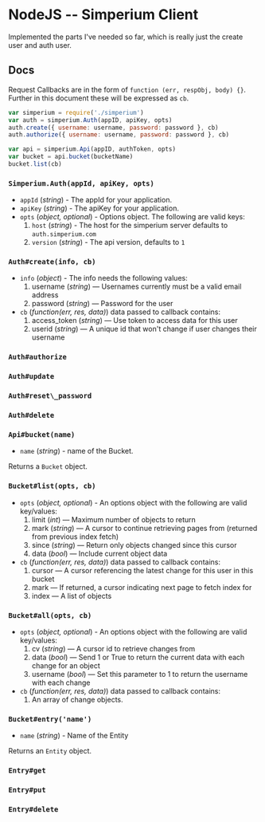 NodeJS -- Simperium Client
==========================

Implemented the parts I've needed so far, which is really just the create user and auth user.

## Docs

Request Callbacks are in the form of `function (err, respObj, body) {}`. Further in this document these will be expressed as `cb`.

```javascript
var simperium = require('./simperium')
var auth = simperium.Auth(appID, apiKey, opts)
auth.create({ username: username, password: password }, cb)
auth.authorize({ username: username, password: password }, cb)

var api = simperium.Api(appID, authToken, opts)
var bucket = api.bucket(bucketName)
bucket.list(cb)

```

### `Simperium.Auth(appId, apiKey, opts)`

* `appId` (*string*) - The appId for your application.
* `apiKey` (*string*) - The apiKey for your application.
* `opts` (*object, optional*) - Options object.  The following are valid keys:
  1. `host` (*string*) - The host for the simperium server defaults to `auth.simperium.com`
  1. `version` (*string*) - The api version, defaults to `1`


### `Auth#create(info, cb)`

* `info` (*object*) - The info needs the following values:
  1. username (*string*) — Usernames currently must be a valid email address
  1. password (*string*) — Password for the user
* `cb`  (*function(err, res, data)*) data passed to callback contains:
  1. access_token (*string*) — Use token to access data for this user
  1. userid (*string*) — A unique id that won't change if user changes their username


### `Auth#authorize`
### `Auth#update`
### `Auth#reset\_password`
### `Auth#delete`

### `Api#bucket(name)`

* `name` (*string*) - name of the Bucket.

Returns a `Bucket` object.

### `Bucket#list(opts, cb)`

* `opts` (*object, optional*) - An options object with the following are valid key/values:
  1. limit (*int*) — Maximum number of objects to return
  1. mark (*string*) — A cursor to continue retrieving pages from (returned from previous index fetch)
  1. since (*string*) — Return only objects changed since this cursor
  1. data (*bool*) — Include current object data
* `cb`  (*function(err, res, data)*) data passed to callback contains:
  1. cursor — A cursor referencing the latest change for this user in this bucket
  1. mark — If returned, a cursor indicating next page to fetch index for
  1. index — A list of objects


### `Bucket#all(opts, cb)`

* `opts` (*object, optional*) - An options object with the following are valid key/values:
  1. cv (*string*) — A cursor id to retrieve changes from
  1. data (*bool*) — Send 1 or True to return the current data with each change for an object
  1. username (*bool*) — Set this parameter to 1 to return the username with each change
* `cb`  (*function(err, res, data)*) data passed to callback contains:
  1. An array of change objects.

### `Bucket#entry('name')`

* `name` (*string*) - Name of the Entity

Returns an `Entity` object.

### `Entry#get`
### `Entry#put`
### `Entry#delete`
